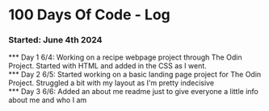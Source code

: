 # 100 Days Of Code - Log

### Started: June 4th 2024 

*** Day 1 6/4: Working on a recipe webpage project through The Odin Project. Started with HTML and added in the CSS as I went. <br>
*** Day 2 6/5: Started working on a basic landing page project for The Odin Project. Struggled a bit with my layout as I'm pretty indecisive <br>
*** Day 3 6/6: Added an about me readme just to give everyone a little info about me and who I am <br>
